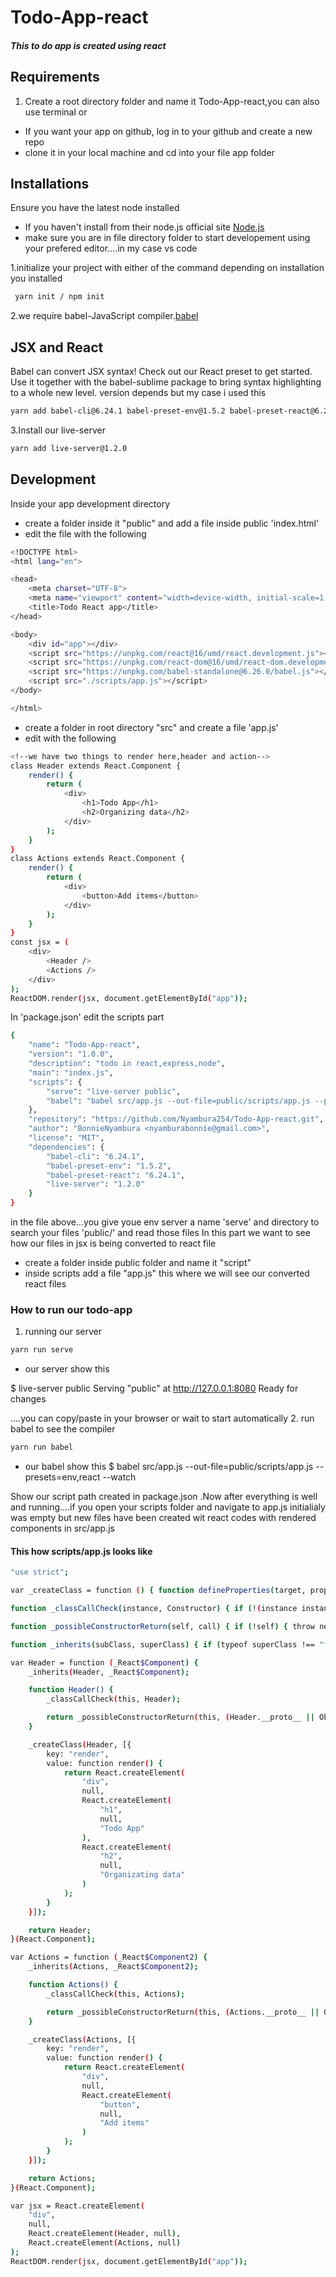 # Todo-App-react
##### This to do app is created using react 
## Requirements
1. Create a root directory folder and name it Todo-App-react,you can also use terminal
or
- If you want your app on github, log in to your github and create a new repo
- clone it in your local machine and cd into your file app folder

## Installations
Ensure you have the latest node installed 
- If you haven't install from their node.js official site [Node.js](https://nodejs.org/) 
- make sure you are in file directory folder to start developement using your prefered editor....in my case vs code

1.initialize your project with either of the command depending on installation you installed
``` sh
 yarn init / npm init
```
2.we require babel-JavaScript compiler.[babel](https://babeljs.io/)
## JSX and React
Babel can convert JSX syntax! Check out our React preset to get started. Use it together with the babel-sublime package to bring syntax highlighting to a whole new level. version depends but my case i used this
``` sh
yarn add babel-cli@6.24.1 babel-preset-env@1.5.2 babel-preset-react@6.24.1
``` 
3.Install our live-server
``` sh
yarn add live-server@1.2.0
```
## Development
Inside your app development directory
- create a folder inside it "public" and add a file inside public 'index.html'
- edit the file with the following
``` sh
<!DOCTYPE html>
<html lang="en">

<head>
    <meta charset="UTF-8">
    <meta name="viewport" content="width=device-width, initial-scale=1.0">
    <title>Todo React app</title>
</head>

<body>
    <div id="app"></div>
    <script src="https://unpkg.com/react@16/umd/react.development.js"></script>
    <script src="https://unpkg.com/react-dom@16/umd/react-dom.development.js"></script>
    <script src="https://unpkg.com/babel-standalone@6.26.0/babel.js"></script>
    <script src="./scripts/app.js"></script>
</body>

</html>
```
- create a folder in root directory "src" and create a file 'app.js'
- edit with the following
``` sh
<!--we have two things to render here,header and action-->
class Header extends React.Component {
    render() {
        return (
            <div>
                <h1>Todo App</h1>
                <h2>Organizing data</h2>
            </div>
        );
    }
}
class Actions extends React.Component {
    render() {
        return (
            <div>
                <button>Add items</button>
            </div>
        );
    }
}
const jsx = (
    <div>
        <Header />
        <Actions />
    </div>
);
ReactDOM.render(jsx, document.getElementById("app"));
```
In 'package.json' edit the scripts part
``` sh
{
    "name": "Todo-App-react",
    "version": "1.0.0",
    "description": "todo in react,express,node",
    "main": "index.js",
    "scripts": {
        "serve": "live-server public",
        "babel": "babel src/app.js --out-file=public/scripts/app.js --presets=env,react --watch "
    },
    "repository": "https://github.com/Nyambura254/Todo-App-react.git",
    "author": "BonnieNyambura <nyamburabonnie@gmail.com>",
    "license": "MIT",
    "dependencies": {
        "babel-cli": "6.24.1",
        "babel-preset-env": "1.5.2",
        "babel-preset-react": "6.24.1",
        "live-server": "1.2.0"
    }
}
```
in the file above...you give youe env server a name 'serve' and directory to search your files 'public/' and read those files
In this part we want to see how our files in jsx is being converted to react file
- create a folder inside public folder and name it "script"
- inside scripts add a file "app.js" this where we will see our converted react files 
### How to run our todo-app
1. running our server
``` sh
yarn run serve
```
- our server show this

$ live-server public
Serving "public" at http://127.0.0.1:8080
Ready for changes

....you can copy/paste in your browser or wait to start automatically
2. run babel to see the compiler
``` sh
yarn run babel
```
- our babel show this
$ babel src/app.js --out-file=public/scripts/app.js --presets=env,react --watch 

Show our script path created in package.json
.Now after everything is well and running....if you open your scripts folder and navigate to app.js initialialy was empty but new files have been created wit react codes with rendered components in src/app.js
#### This how scripts/app.js looks like
``` sh
"use strict";

var _createClass = function () { function defineProperties(target, props) { for (var i = 0; i < props.length; i++) { var descriptor = props[i]; descriptor.enumerable = descriptor.enumerable || false; descriptor.configurable = true; if ("value" in descriptor) descriptor.writable = true; Object.defineProperty(target, descriptor.key, descriptor); } } return function (Constructor, protoProps, staticProps) { if (protoProps) defineProperties(Constructor.prototype, protoProps); if (staticProps) defineProperties(Constructor, staticProps); return Constructor; }; }();

function _classCallCheck(instance, Constructor) { if (!(instance instanceof Constructor)) { throw new TypeError("Cannot call a class as a function"); } }

function _possibleConstructorReturn(self, call) { if (!self) { throw new ReferenceError("this hasn't been initialised - super() hasn't been called"); } return call && (typeof call === "object" || typeof call === "function") ? call : self; }

function _inherits(subClass, superClass) { if (typeof superClass !== "function" && superClass !== null) { throw new TypeError("Super expression must either be null or a function, not " + typeof superClass); } subClass.prototype = Object.create(superClass && superClass.prototype, { constructor: { value: subClass, enumerable: false, writable: true, configurable: true } }); if (superClass) Object.setPrototypeOf ? Object.setPrototypeOf(subClass, superClass) : subClass.__proto__ = superClass; }

var Header = function (_React$Component) {
    _inherits(Header, _React$Component);

    function Header() {
        _classCallCheck(this, Header);

        return _possibleConstructorReturn(this, (Header.__proto__ || Object.getPrototypeOf(Header)).apply(this, arguments));
    }

    _createClass(Header, [{
        key: "render",
        value: function render() {
            return React.createElement(
                "div",
                null,
                React.createElement(
                    "h1",
                    null,
                    "Todo App"
                ),
                React.createElement(
                    "h2",
                    null,
                    "Organizating data"
                )
            );
        }
    }]);

    return Header;
}(React.Component);

var Actions = function (_React$Component2) {
    _inherits(Actions, _React$Component2);

    function Actions() {
        _classCallCheck(this, Actions);

        return _possibleConstructorReturn(this, (Actions.__proto__ || Object.getPrototypeOf(Actions)).apply(this, arguments));
    }

    _createClass(Actions, [{
        key: "render",
        value: function render() {
            return React.createElement(
                "div",
                null,
                React.createElement(
                    "button",
                    null,
                    "Add items"
                )
            );
        }
    }]);

    return Actions;
}(React.Component);

var jsx = React.createElement(
    "div",
    null,
    React.createElement(Header, null),
    React.createElement(Actions, null)
);
ReactDOM.render(jsx, document.getElementById("app"));
```











